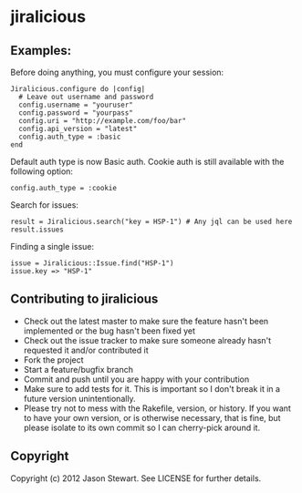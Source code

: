 # jiralicious

## Examples:

Before doing anything, you must configure your session:

    Jiralicious.configure do |config|
      # Leave out username and password
      config.username = "youruser"
      config.password = "yourpass"
      config.uri = "http://example.com/foo/bar"
      config.api_version = "latest"
      config.auth_type = :basic
    end

Default auth type is now Basic auth. Cookie auth is still available with the
following option:

    config.auth_type = :cookie

Search for issues:

    result = Jiralicious.search("key = HSP-1") # Any jql can be used here
    result.issues

Finding a single issue:

    issue = Jiralicious::Issue.find("HSP-1")
    issue.key => "HSP-1"

## Contributing to jiralicious

* Check out the latest master to make sure the feature hasn't been implemented or the bug hasn't been fixed yet
* Check out the issue tracker to make sure someone already hasn't requested it and/or contributed it
* Fork the project
* Start a feature/bugfix branch
* Commit and push until you are happy with your contribution
* Make sure to add tests for it. This is important so I don't break it in a future version unintentionally.
* Please try not to mess with the Rakefile, version, or history. If you want to have your own version, or is otherwise necessary, that is fine, but please isolate to its own commit so I can cherry-pick around it.

## Copyright

Copyright (c) 2012 Jason Stewart. See LICENSE for
further details.
